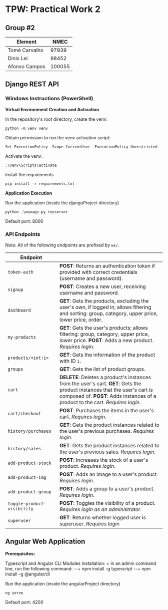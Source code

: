 # **TPW: Practical Work 2**



## Group #2

| Element       | NMEC   |
| ------------- | ------ |
| Tomé Carvalho | 97939  |
| Dinis Lei     | 98452  |
| Afonso Campos | 100055 |



## Django REST API

### Windows Instructions (PowerShell)

**Virtual Environment Creation and Activation**

In the repository's root directory, create the venv:

`python -m venv venv`

Obtain permission to run the venv activation script:

`Set-ExecutionPolicy -Scope CurrentUser -ExecutionPolicy Unrestricted`

Activate the venv:

`.\venv\Scripts\activate`

Install the requirements

`pip install -r requirements.txt`

**Application Execution**

Run the application (inside the djangoProject directory)

`python .\manage.py runserver`

Default port: 8000

### API Endpoints

Note: All of the following endpoints are prefixed by `ws/`.

| Endpoint                    |                                                              |
| --------------------------- | ------------------------------------------------------------ |
| `token-auth`                | **POST**: Returns an authentication token if provided with correct credentials (username and password). |
| `signup`                    | **POST**: Creates a new user, receiving username and password. |
| `dashboard`                 | **GET**: Gets the products, excluding the user's own, if logged in; allows filtering and sorting: group, category, upper price, lower price, order. |
| `my-products`               | **GET**: Gets the user's products; allows filtering: group, category, upper price, lower price. **POST**: Adds a new product. *Requires login.* |
| `products/<int:i>`          | **GET**: Gets the information of the product with ID `i`.    |
| `groups`                    | **GET**: Gets the list of product groups.                    |
| `cart`                      | **DELETE**: Deletes a product's instances from the user's cart. **GET**: Gets the product instances that the user's cart is composed of. **POST**: Adds instances of a product to the cart. *Requires login.* |
| `cart/checkout`             | **POST**: Purchases the items in the user's cart. *Requires login.* |
| `history/purchases`         | **GET**: Gets the product instances related to the user's previous purchases. *Requires login.* |
| `history/sales`             | **GET**: Gets the product instances related to the user's previous sales. *Requires login.* |
| `add-product-stock`         | **POST**: Increases the stock of a user's product. *Requires login.* |
| `add-product-img`           | **POST**: Adds an image to a user's product. *Requires login.* |
| `add-product-group`         | **POST**: Adds a group to a user's product. *Requires login.* |
| `toggle-product-visibility` | **POST**: Toggles the visibility of a product. *Requires login as an administrator.* |
| `superuser`                 | **GET**: Returns whether logged user is superuser. *Requires login* |



## Angular Web Application

**Prerequisites:** 

Typescript and Angular CLI Modules
Installation:
\+ in an admin command line, run the following command:
--+ npm install -g typescript
--+ npm install –g @angular/cli

Run the application (inside the angularProject directory)

`ng serve`

Default port: 4200
